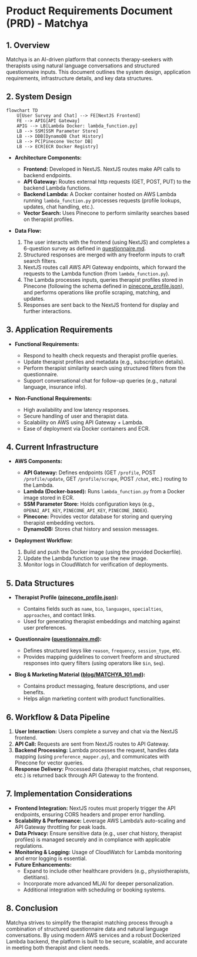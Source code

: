 # Product Requirements Document (PRD) - Matchya

## 1. Overview

Matchya is an AI-driven platform that connects therapy-seekers with therapists using natural language conversations and structured questionnaire inputs. This document outlines the system design, application requirements, infrastructure details, and key data structures.

## 2. System Design

```mermaid
flowchart TD
    U[User Survey and Chat] --> FE[NextJS Frontend]
    FE --> APIG[API Gateway]
    APIG --> LB[Lambda Docker: lambda_function.py]
    LB --> SSM[SSM Parameter Store]
    LB --> DDB[DynamoDB Chat History]
    LB --> PC[Pinecone Vector DB]
    LB --> ECR[ECR Docker Registry]

```

- **Architecture Components:**

  - **Frontend:** Developed in NextJS. NextJS routes make API calls to backend endpoints.
  - **API Gateway:** Routes external http requests (GET, POST, PUT) to the backend Lambda functions.
  - **Backend Lambda:** A Docker container hosted on AWS Lambda running `lambda_function.py` processes requests (profile lookups, updates, chat handling, etc.).
  - **Vector Search:** Uses Pinecone to perform similarity searches based on therapist profiles.

- **Data Flow:**
  1. The user interacts with the frontend (using NextJS) and completes a 6-question survey as defined in [questionnaire.md](./questionnaire.md).
  2. Structured responses are merged with any freeform inputs to craft search filters.
  3. NextJS routes call AWS API Gateway endpoints, which forward the requests to the Lambda function (from `lambda_function.py`).
  4. The Lambda processes inputs, queries therapist profiles stored in Pinecone (following the schema defined in [pinecone_profile.json](./pinecone_profile.json)), and performs operations like profile scraping, matching, and updates.
  5. Responses are sent back to the NextJS frontend for display and further interactions.

## 3. Application Requirements

- **Functional Requirements:**

  - Respond to health check requests and therapist profile queries.
  - Update therapist profiles and metadata (e.g., subscription details).
  - Perform therapist similarity search using structured filters from the questionnaire.
  - Support conversational chat for follow-up queries (e.g., natural language, insurance info).

- **Non-Functional Requirements:**
  - High availability and low latency responses.
  - Secure handling of user and therapist data.
  - Scalability on AWS using API Gateway + Lambda.
  - Ease of deployment via Docker containers and ECR.

## 4. Current Infrastructure

- **AWS Components:**

  - **API Gateway:** Defines endpoints (GET `/profile`, POST `/profile/update`, GET `/profile/scrape`, POST `/chat`, etc.) routing to the Lambda.
  - **Lambda (Docker-based):** Runs `lambda_function.py` from a Docker image stored in ECR.
  - **SSM Parameter Store:** Holds configuration keys (e.g., `OPENAI_API_KEY`, `PINECONE_API_KEY`, `PINECONE_INDEX`).
  - **Pinecone:** Provides vector database for storing and querying therapist embedding vectors.
  - **DynamoDB:** Stores chat history and session messages.

- **Deployment Workflow:**
  1. Build and push the Docker image (using the provided Dockerfile).
  2. Update the Lambda function to use the new image.
  3. Monitor logs in CloudWatch for verification of deployments.

## 5. Data Structures

- **Therapist Profile ([pinecone_profile.json](./pinecone_profile.json)):**

  - Contains fields such as `name`, `bio`, `languages`, `specialties`, `approaches`, and contact links.
  - Used for generating therapist embeddings and matching against user preferences.

- **Questionnaire ([questionnaire.md](./questionnaire.md)):**

  - Defines structured keys like `reason`, `frequency`, `session_type`, etc.
  - Provides mapping guidelines to convert freeform and structured responses into query filters (using operators like `$in`, `$eq`).

- **Blog & Marketing Material ([blog/MATCHYA_101.md](./blog/MATCHYA_101.md)):**
  - Contains product messaging, feature descriptions, and user benefits.
  - Helps align marketing content with product functionalities.

## 6. Workflow & Data Pipeline

1. **User Interaction:**
   Users complete a survey and chat via the NextJS frontend.
2. **API Call:**
   Requests are sent from NextJS routes to API Gateway.
3. **Backend Processing:**
   Lambda processes the request, handles data mapping (using `preference_mapper.py`), and communicates with Pinecone for vector queries.
4. **Response Delivery:**
   Processed data (therapist matches, chat responses, etc.) is returned back through API Gateway to the frontend.

## 7. Implementation Considerations

- **Frontend Integration:**
  NextJS routes must properly trigger the API endpoints, ensuring CORS headers and proper error handling.
- **Scalability & Performance:**
  Leverage AWS Lambda’s auto-scaling and API Gateway throttling for peak loads.
- **Data Privacy:**
  Ensure sensitive data (e.g., user chat history, therapist profiles) is managed securely and in compliance with applicable regulations.
- **Monitoring & Logging:**
  Usage of CloudWatch for Lambda monitoring and error logging is essential.
- **Future Enhancements:**
  - Expand to include other healthcare providers (e.g., physiotherapists, dietitians).
  - Incorporate more advanced ML/AI for deeper personalization.
  - Additional integration with scheduling or booking systems.

## 8. Conclusion

Matchya strives to simplify the therapist matching process through a combination of structured questionnaire data and natural language conversations. By using modern AWS services and a robust Dockerized Lambda backend, the platform is built to be secure, scalable, and accurate in meeting both therapist and client needs.

```

```
